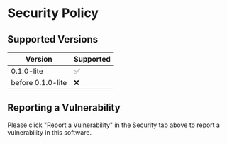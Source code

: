 # Security Policy

## Supported Versions

| Version | Supported          |
| ------- | ------------------ |
| 0.1.0-lite   | :white_check_mark: |
| before 0.1.0-lite   | :x:                |

## Reporting a Vulnerability

Please click "Report a Vulnerability" in the Security tab above to report a vulnerability in this software.

